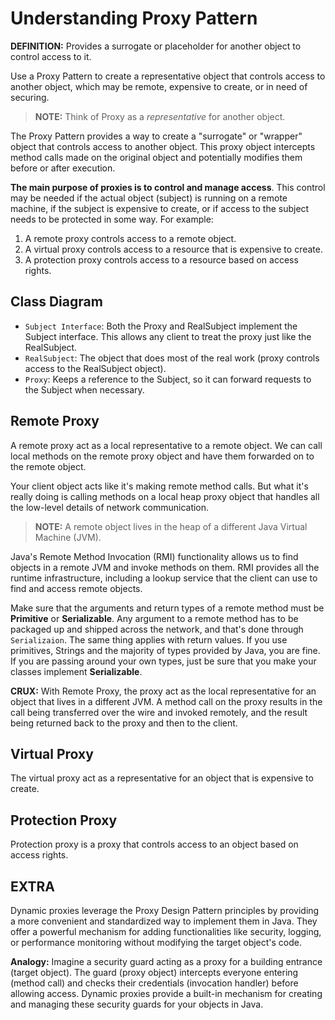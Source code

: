 # Understanding Proxy Pattern

**DEFINITION:** Provides a surrogate or placeholder for another object to control access to it.

Use a Proxy Pattern to create a representative object that controls access to another object, which may be remote, expensive to create, or in need of securing.

> **NOTE:** Think of Proxy as a _representative_ for another object.

The Proxy Pattern provides a way to create a "surrogate" or "wrapper" object that controls access to another object. This proxy object intercepts method calls made on the original object and potentially modifies them before or after execution.

**The main purpose of proxies is to control and manage access**. This control may be needed if the actual object (subject) is running on a remote machine, if the subject is expensive to create, or if access to the subject needs to be protected in some way. For example:

1. A remote proxy controls access to a remote object.
2. A virtual proxy controls access to a resource that is expensive to create.
3. A protection proxy controls access to a resource based on access rights.

## Class Diagram

- `Subject Interface`: Both the Proxy and RealSubject implement the Subject interface. This allows any client to treat the proxy just like the RealSubject.
- `RealSubject`: The object that does most of the real work (proxy controls access to the RealSubject object).
- `Proxy`: Keeps a reference to the Subject, so it can forward requests to the Subject when necessary.

## Remote Proxy

A remote proxy act as a local representative to a remote object. We can call local methods on the remote proxy object and have them forwarded on to the remote object.

Your client object acts like it's making remote method calls. But what it's really doing is calling methods on a local heap proxy object that handles all the low-level details of network communication.

> **NOTE:** A remote object lives in the heap of a different Java Virtual Machine (JVM).

Java's Remote Method Invocation (RMI) functionality allows us to find objects in a remote JVM and invoke methods on them. RMI provides all the runtime infrastructure, including a lookup service that the client can use to find and access remote objects.

Make sure that the arguments and return types of a remote method must be **Primitive** or **Serializable**. Any argument to a remote method has to be packaged up and shipped across the network, and that's done through `Serializaion`. The same thing applies with return values. If you use primitives, Strings and the majority of types provided by Java, you are fine. If you are passing around your own types, just be sure that you make your classes implement **Serializable**.

**CRUX:** With Remote Proxy, the proxy act as the local representative for an object that lives in a different JVM. A method call on the proxy results in the call being transferred over the wire and invoked remotely, and the result being returned back to the proxy and then to the client.

## Virtual Proxy

The virtual proxy act as a representative for an object that is expensive to create.

## Protection Proxy

Protection proxy is a proxy that controls access to an object based on access rights.

## EXTRA

Dynamic proxies leverage the Proxy Design Pattern principles by providing a more convenient and standardized way to implement them in Java. They offer a powerful mechanism for adding functionalities like security, logging, or performance monitoring without modifying the target object's code.

**Analogy:** Imagine a security guard acting as a proxy for a building entrance (target object). The guard (proxy object) intercepts everyone entering (method call) and checks their credentials (invocation handler) before allowing access. Dynamic proxies provide a built-in mechanism for creating and managing these security guards for your objects in Java.
